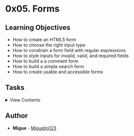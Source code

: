 # 0x05. Forms

## Learning Objectives

- How to create an HTML5 form
- How to choose the right input type
- How to constrain a form field with regular expressions
- How to style inputs for invalid, valid, and required fields
- How to build a a comment form
- How to build a simple search form
- How to create usable and accessible forms

## Tasks

<details>
<summary>View Contents</summary>

### [0. basic comment structure](.01-styles.css)
*To ensure we start on the same foot, use these files:

</details>

## Author

- **Migue** - [Miguelro123](https://github.com/Miguelro123)
